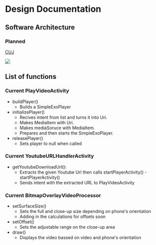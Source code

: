 # Design Documentation
## Software Architecture
### Planned
[CUJ](https://github.com/Alwin-Lin/Youtube-mobile-player/blob/main/README.md#cuj)

![](https://user-images.githubusercontent.com/22556115/97812558-d3134800-1c36-11eb-8cba-85b766772f6c.jpg)

## List of functions
### Current PlayVideoActivity
- buildPlayer()
  - Builds a SimpleExoPlayer
- initializePlayer()
  - Recives intent from list and turns it into Uri.
  - Makes MediaItem with Uri.
  - Makes mediaSoruce with MediaItem.
  - Prepares and then starts the SimpleExoPlayer.
- releasePlayer()
  - Sets player to null when called
### Current YoutubeURLHandlerActivity
- getYoutubeDownloadUrl(): 
  - Extracts the given Youtube Url then calls startPlayerActivity()
-startPlayerActivity()
  - Sends intent with the extracted URL to PlayVideoActivity
### Current BitmapOverlayVideoProcessor
- setSurfaceSize()
  - Sets the full and close-up size depending on phone's orientation
  - Adding in the calculations for offsets soon
- setOffset()
  - Sets the adjustable range on the close-up area
- draw()
  - Displays the video bassed on video and phone's orientation

